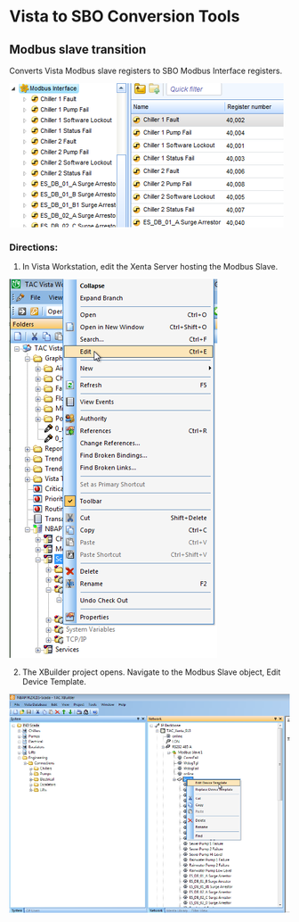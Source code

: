 # Vista to SBO Conversion Tools

## Modbus slave transition
Converts Vista Modbus slave registers to SBO Modbus Interface registers.

![Image of imported Modbus Interface System Tree](images/System_Tree.png)

### Directions:
1. In Vista Workstation, edit the Xenta Server hosting the Modbus Slave.

![Image of imported Modbus Interface System Tree](images/Vista_edit.png)

2. The XBuilder project opens. Navigate to the Modbus Slave object, Edit Device Template.

![Image of XBuilder](images/XBuilder_edit.png)

